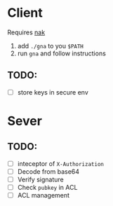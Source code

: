 # Client

Requires [nak](https://github.com/fiatjaf/nak/tree/master)

1. add `./gna` to you `$PATH`
2. run `gna` and follow instructions

## TODO:
- [ ] store keys in secure env

# Sever
## TODO:
- [ ] inteceptor of `X-Authorization`
- [ ] Decode from base64
- [ ] Verify signature
- [ ] Check `pubkey` in ACL
- [ ] ACL management
